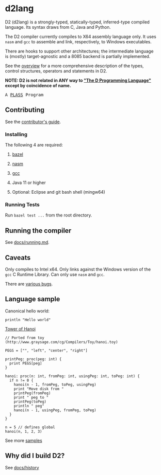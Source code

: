 # d2lang

D2 (d2lang) is a strongly-typed, statically-typed, inferred-type compiled language. 
Its syntax draws from C, Java and Python.

The D2 compiler currently compiles to X64 assembly language only. It uses
`nasm` and `gcc` to assemble and link, respectively, to Windows executables.

There are hooks to support other architectures; the intermediate language
is (mostly) target-agnostic and a 8085 backend is partially implemented.

See the [overview](docs/overview.md) for a more comprehensive description of the 
types, control structures, operators and statements in D2.

**NOTE: D2 is not related in ANY way to ["The D Programming Language"](https://dlang.org/)
except by coincidence of name.**

<tt>A <a href="http://www.plasstech.com/a-plass-program">PLASS</a> Program</tt>


## Contributing

See the [contributor's guide](CONTRIBUTING.md).


### Installing

The following 4 are required:

1. [bazel](https://github.com/bazelbuild/bazel)

2. [nasm](https://www.nasm.us/)

3. [gcc](https://gcc.gnu.org/install/binaries.html)

4. Java 11 or higher

5. Optional: Eclipse and git bash shell (mingw64)


### Running Tests

Run `bazel test ...` from the root directory.


## Running the compiler

See [docs/running.md](docs/running.md).


## Caveats

Only compiles to Intel x64. Only links against the Windows version of the `gcc`
C Runtime Library. Can only use `nasm` and `gcc`. 

There are [various bugs](https://github.com/dplassgit/d2lang/labels/bug).


## Language sample

Canonical hello world:

```
println "Hello world"
```

[Tower of Hanoi](samples/hanoi.d)

```
// Ported from toy (http://www.graysage.com/cg/Compilers/Toy/hanoi.toy)

PEGS = ["", "left", "center", "right"]

printPeg: proc(peg: int) {
  print PEGS[peg]
}

hanoi: proc(n: int, fromPeg: int, usingPeg: int, toPeg: int) {
  if n != 0 {
    hanoi(n - 1, fromPeg, toPeg, usingPeg)
    print "Move disk from "
    printPeg(fromPeg)
    print " peg to "
    printPeg(toPeg)
    println " peg"
    hanoi(n - 1, usingPeg, fromPeg, toPeg)
  }
}

n = 5 // defines global
hanoi(n, 1, 2, 3)
```

See more [samples](samples)


## Why did I build D2?

See [docs/history](docs/history.md)
